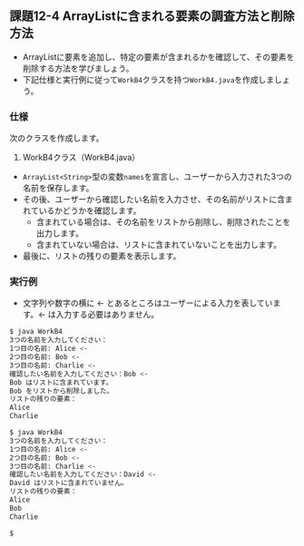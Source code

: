 ## 課題12-4 ArrayListに含まれる要素の調査方法と削除方法

- ArrayListに要素を追加し、特定の要素が含まれるかを確認して、その要素を削除する方法を学びましょう。
- 下記仕様と実行例に従って`WorkB4`クラスを持つ`WorkB4.java`を作成しましょう。

### 仕様

次のクラスを作成します。

1. WorkB4クラス（WorkB4.java）

- `ArrayList<String>`型の変数`names`を宣言し、ユーザーから入力された3つの名前を保存します。
- その後、ユーザーから確認したい名前を入力させ、その名前がリストに含まれているかどうかを確認します。
  - 含まれている場合は、その名前をリストから削除し、削除されたことを出力します。
  - 含まれていない場合は、リストに含まれていないことを出力します。
- 最後に、リストの残りの要素を表示します。

### 実行例

- 文字列や数字の横に <- とあるところはユーザーによる入力を表しています。<- は入力する必要はありません。

```sh
$ java WorkB4
3つの名前を入力してください：
1つ目の名前: Alice <-
2つ目の名前: Bob <-
3つ目の名前: Charlie <-
確認したい名前を入力してください：Bob <-
Bob はリストに含まれています。
Bob をリストから削除しました。
リストの残りの要素：
Alice
Charlie

$ java WorkB4
3つの名前を入力してください：
1つ目の名前: Alice <-
2つ目の名前: Bob <-
3つ目の名前: Charlie <-
確認したい名前を入力してください：David <-
David はリストに含まれていません。
リストの残りの要素：
Alice
Bob
Charlie

$
```